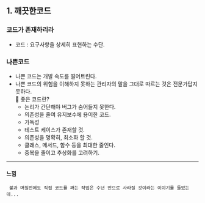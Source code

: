 ## 1. 깨끗한코드

### 코드가 존재하리라
- 코드 : 요구사항을 상세히 표현하는 수단. 

### 나쁜코드
- 나쁜 코드는 개발 속도를 떨어트린다.
- 나쁜 코드의 위험을 이해하지 못하는 관리자의 말을 그대로 따르는 것은 전문가답지 못하다.                                            
📌 좋은 코드란?
  - 논리가 간단해야 버그가 숨어들지 못한다.
  - 의존성을 줄여 유지보수에 용이한 코드.
  - 가독성
  - 테스트 케이스가 존재할 것.
  - 의존성을 명확히, 최소화 할 것.
  - 클래스, 메서드, 함수 등을 최대한 줄인다.
  - 중복을 줄이고 추상화를 고려하기.





-----
#### 느낌
``` 불과 며칠전에도 직접 코드를 짜는 작업은 수년 안으로 사라질 것이라는 이야기를 들었는데...```
